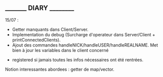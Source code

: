 ## _______     DIARY    ________

15/07 :
- Getter manquants dans Client/Server. 
- Implementation du debug (Surcharge d'operateur dans Server/Client + printConnectedClients).
- Ajout des commandes handleNICK/handleUSER/handleREALNAME. Met bien à jour les variables dans le client concerné
+ registered si jamais toutes les infos nécessaires ont été rentrées.

Notion interessantes abordees : getter de map/vector.
